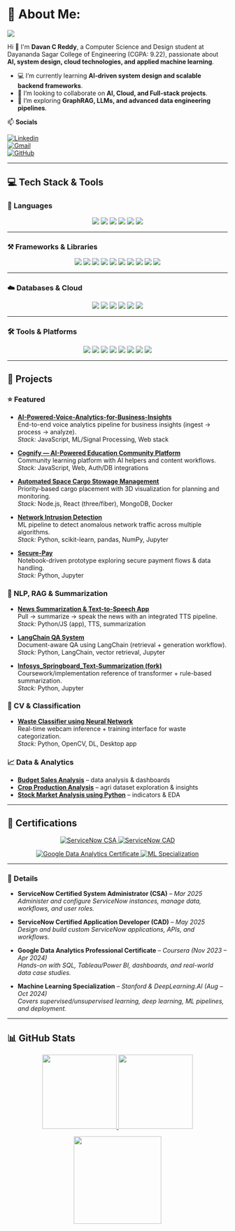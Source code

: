 # 💫 About Me:  
![](https://komarev.com/ghpvc/?username=Davan57&label=Profile+views&style=for-the-badge&color=green)

Hi 👋 I'm **Davan C Reddy**, a Computer Science and Design student at Dayananda Sagar College of Engineering (CGPA: 9.22), passionate about **AI, system design, cloud technologies, and applied machine learning**.  

- 💻 I’m currently learning **AI-driven system design and scalable backend frameworks**.  
- 🤝 I’m looking to collaborate on **AI, Cloud, and Full-stack projects**.  
- 🧠 I’m exploring **GraphRAG, LLMs, and advanced data engineering pipelines**.  

📫 **Socials**  

[![Linkedin](https://img.shields.io/badge/LinkedIn-0077B5?style=for-the-badge&logo=linkedin&logoColor=white)](https://www.linkedin.com/in/davan-c-reddy/)  
[![Gmail](https://img.shields.io/badge/Gmail-D14836?style=for-the-badge&logo=gmail&logoColor=white)](mailto:davanc2004@gmail.com)  
[![GitHub](https://img.shields.io/badge/GitHub-100000?style=for-the-badge&logo=github&logoColor=white)](https://github.com/Davan57)  

---

## 💻 Tech Stack & Tools  

### 🌱 Languages  
<p align="center">
  <img src="https://img.shields.io/badge/Python-3776AB?style=for-the-badge&logo=python&logoColor=white">
  <img src="https://img.shields.io/badge/Java-007396?style=for-the-badge&logo=java&logoColor=white">
  <img src="https://img.shields.io/badge/JavaScript-F7DF1E?style=for-the-badge&logo=javascript&logoColor=black">
  <img src="https://img.shields.io/badge/C-00599C?style=for-the-badge&logo=c&logoColor=white">
  <img src="https://img.shields.io/badge/SQL-336791?style=for-the-badge&logo=postgresql&logoColor=white">
  <img src="https://img.shields.io/badge/ABAP-FF0000?style=for-the-badge&logo=sap&logoColor=white">
</p>  

---

### ⚒️ Frameworks & Libraries  
<p align="center">
  <img src="https://img.shields.io/badge/TensorFlow-FF6F00?style=for-the-badge&logo=tensorflow&logoColor=white">
  <img src="https://img.shields.io/badge/PyTorch-EE4C2C?style=for-the-badge&logo=pytorch&logoColor=white">
  <img src="https://img.shields.io/badge/Scikit--Learn-F7931E?style=for-the-badge&logo=scikit-learn&logoColor=white">
  <img src="https://img.shields.io/badge/Numpy-777BB4?style=for-the-badge&logo=numpy&logoColor=white">
  <img src="https://img.shields.io/badge/Pandas-150458?style=for-the-badge&logo=pandas&logoColor=white">
  <img src="https://img.shields.io/badge/Matplotlib-005571?style=for-the-badge&logo=plotly&logoColor=white">
  <img src="https://img.shields.io/badge/FastAPI-009688?style=for-the-badge&logo=fastapi&logoColor=white">
  <img src="https://img.shields.io/badge/LangChain-000000?style=for-the-badge&logo=chainlink&logoColor=white">
  <img src="https://img.shields.io/badge/Node.js-339933?style=for-the-badge&logo=nodedotjs&logoColor=white">
  <img src="https://img.shields.io/badge/React-61DAFB?style=for-the-badge&logo=react&logoColor=black">
</p>  

---

### ☁️ Databases & Cloud  
<p align="center">
  <img src="https://img.shields.io/badge/MongoDB-47A248?style=for-the-badge&logo=mongodb&logoColor=white">
  <img src="https://img.shields.io/badge/PostgreSQL-316192?style=for-the-badge&logo=postgresql&logoColor=white">
  <img src="https://img.shields.io/badge/MySQL-4479A1?style=for-the-badge&logo=mysql&logoColor=white">
  <img src="https://img.shields.io/badge/Azure-0078D4?style=for-the-badge&logo=microsoftazure&logoColor=white">
  <img src="https://img.shields.io/badge/BigQuery-669DF6?style=for-the-badge&logo=googlecloud&logoColor=white">
  <img src="https://img.shields.io/badge/ServiceNow-0BA9E0?style=for-the-badge&logo=servicenow&logoColor=white">
</p>  

---

### 🛠 Tools & Platforms  
<p align="center">
  <img src="https://img.shields.io/badge/Docker-2496ED?style=for-the-badge&logo=docker&logoColor=white">
  <img src="https://img.shields.io/badge/Linux-FCC624?style=for-the-badge&logo=linux&logoColor=black">
  <img src="https://img.shields.io/badge/Git-E44C30?style=for-the-badge&logo=git&logoColor=white">
  <img src="https://img.shields.io/badge/GitHub-181717?style=for-the-badge&logo=github&logoColor=white">
  <img src="https://img.shields.io/badge/Postman-FF6C37?style=for-the-badge&logo=postman&logoColor=white">
  <img src="https://img.shields.io/badge/PowerBI-F2C811?style=for-the-badge&logo=powerbi&logoColor=black">
  <img src="https://img.shields.io/badge/VS%20Code-007ACC?style=for-the-badge&logo=visualstudiocode&logoColor=white">
  <img src="https://img.shields.io/badge/Jupyter-F37626?style=for-the-badge&logo=jupyter&logoColor=white">
</p>

---

## 🚀 Projects

### ⭐ Featured
- **[AI-Powered-Voice-Analytics-for-Business-Insights](https://github.com/Davan57/AI-Powered-Voice-Analytics-for-Business-Insights)**  
  End-to-end voice analytics pipeline for business insights (ingest → process → analyze).  
  _Stack:_ JavaScript, ML/Signal Processing, Web stack

- **[Cognify — AI-Powered Education Community Platform](https://github.com/Davan57/Cognify-AI-Powered-Education-Community-Platform)**  
  Community learning platform with AI helpers and content workflows.  
  _Stack:_ JavaScript, Web, Auth/DB integrations

- **[Automated Space Cargo Stowage Management](https://github.com/Davan57/Automated-Space-Cargo-Stowage-Management)**  
  Priority-based cargo placement with 3D visualization for planning and monitoring.  
  _Stack:_ Node.js, React (three/fiber), MongoDB, Docker

- **[Network Intrusion Detection](https://github.com/Davan57/Network-Intrusion-Detection)**  
  ML pipeline to detect anomalous network traffic across multiple algorithms.  
  _Stack:_ Python, scikit-learn, pandas, NumPy, Jupyter

- **[Secure-Pay](https://github.com/Davan57/Secure-Pay)**  
  Notebook-driven prototype exploring secure payment flows & data handling.  
  _Stack:_ Python, Jupyter

### 🧠 NLP, RAG & Summarization
- **[News Summarization & Text-to-Speech App](https://github.com/Davan57/News-Summarization-and-Text-to-Speech-Application)**  
  Pull → summarize → speak the news with an integrated TTS pipeline.  
  _Stack:_ Python/JS (app), TTS, summarization

- **[LangChain QA System](https://github.com/Davan57/Langchain-QA-System)**  
  Document-aware QA using LangChain (retrieval + generation workflow).  
  _Stack:_ Python, LangChain, vector retrieval, Jupyter

- **[Infosys_Springboard_Text-Summarization (fork)](https://github.com/Davan57/Infosys_Springboard_Text-Summarization)**  
  Coursework/implementation reference of transformer + rule-based summarization.  
  _Stack:_ Python, Jupyter

### 🧪 CV & Classification
- **[Waste Classifier using Neural Network](https://github.com/Davan57/Waste-classifier-using-Neural-Network)**  
  Real-time webcam inference + training interface for waste categorization.  
  _Stack:_ Python, OpenCV, DL, Desktop app

### 📈 Data & Analytics
- **[Budget Sales Analysis](https://github.com/Davan57/Budget-Sales-Analysis)** – data analysis & dashboards  
- **[Crop Production Analysis](https://github.com/Davan57/Crop-Production-Analysis)** – agri dataset exploration & insights  
- **[Stock Market Analysis using Python](https://github.com/Davan57/Stock-Market-Analysis-using-Python)** – indicators & EDA

---

## 🏅 Certifications  

<p align="center">
  <a href="[https://www.servicenow.com/certifications.html](https://drive.google.com/file/d/1T4dtL91wEKgenXecXs_0I3ylb40J5XaX/view)" target="_blank">
    <img src="https://img.shields.io/badge/ServiceNow-CSA%20(System%20Administrator)-0BA9E0?style=for-the-badge&logo=servicenow&logoColor=white" alt="ServiceNow CSA" />
  </a>
  <a href="[https://www.servicenow.com/certifications.html" target](https://drive.google.com/file/d/1hXcF3Nnx7a2tQpPgcsKPX7zfKihCfUJv/view)="_blank">
    <img src="https://img.shields.io/badge/ServiceNow-CAD%20(Application%20Developer)-0BA9E0?style=for-the-badge&logo=servicenow&logoColor=white" alt="ServiceNow CAD" />
  </a>
</p>

<p align="center">
  <a href="https://www.coursera.org/account/accomplishments/specialization/certificate/Q7KDH6ZSXEJ3" target="_blank">
    <img src="https://img.shields.io/badge/Google-Data%20Analytics%20Professional-4285F4?style=for-the-badge&logo=google&logoColor=white" alt="Google Data Analytics Certificate" />
  </a>
  <a href="https://www.coursera.org/account/accomplishments/specialization/certificate/A7ZYQX6FGQ5X" target="_blank">
    <img src="https://img.shields.io/badge/Stanford%20%2B%20DeepLearning.AI-Machine%20Learning%20Specialization-FF6F00?style=for-the-badge&logo=tensorflow&logoColor=white" alt="ML Specialization" />
  </a>
</p>

---

### 📌 Details  
- **ServiceNow Certified System Administrator (CSA)** – *Mar 2025*  
  *Administer and configure ServiceNow instances, manage data, workflows, and user roles.*  

- **ServiceNow Certified Application Developer (CAD)** – *May 2025*  
  *Design and build custom ServiceNow applications, APIs, and workflows.*  

- **Google Data Analytics Professional Certificate** – *Coursera (Nov 2023 – Apr 2024)*  
  *Hands-on with SQL, Tableau/Power BI, dashboards, and real-world data case studies.*  

- **Machine Learning Specialization** – *Stanford & DeepLearning.AI (Aug – Oct 2024)*  
  *Covers supervised/unsupervised learning, deep learning, ML pipelines, and deployment.*  


---

## 📊 GitHub Stats

<p align="center">
  <a href="https://github.com/Davan57">
    <img height="170" src="https://github-readme-stats.vercel.app/api?username=Davan57&show_icons=true&rank_icon=percentile&include_all_commits=true&count_private=true&hide_title=true&hide_border=true&theme=tokyonight" />
  </a>
  <a href="https://github.com/Davan57">
    <img height="170" src="https://github-readme-stats.vercel.app/api/top-langs/?username=Davan57&layout=compact&langs_count=8&hide_border=true&theme=tokyonight" />
  </a>
</p>

<p align="center">
  <a href="https://git.io/streak-stats">
    <img height="200" src="https://streak-stats.demolab.com?user=Davan57&theme=tokyonight&hide_border=true&date_format=j%20M%5B%20Y%5D" />
  </a>
</p>

